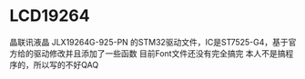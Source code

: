 # LCD19264
晶联讯液晶 JLX19264G-925-PN 的STM32驱动文件，IC是ST7525-G4，基于官方给的驱动修改并且添加了一些函数
目前Font文件还没有完全搞完
本人不是搞程序的，所以写的不好QAQ
